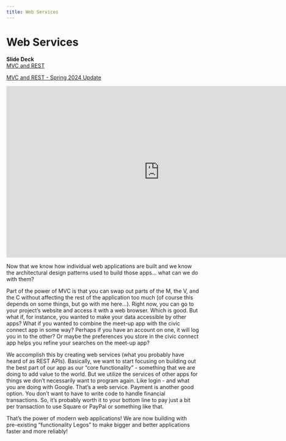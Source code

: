 ```yaml
---
title: Web Services
---
```


# Web Services

__Slide Deck__   
[MVC and REST](https://docs.google.com/presentation/d/1OqDykKXiGcjPC-HCtXzUIv3EvY7eFml0qrE07nPueSM/edit?usp=sharing)

[MVC and REST - Spring 2024 Update](https://docs.google.com/presentation/d/1UATEbAs1E98E6U8f6RayEftA8DU2VA7V747yl5nmOt0/edit?usp=sharing)


<iframe width="800" height="450" src="https://www.youtube.com/embed/hgVHwkLVCLI" frameborder="0" allow="accelerometer; autoplay; encrypted-media; gyroscope; picture-in-picture" allowfullscreen></iframe>


Now that we know how individual web applications are built and we know the architectural design patterns used to build those apps… what can we do with them?

Part of the power of MVC is that you can swap out parts of the M, the V, and the C without affecting the rest of the application too much (of course this depends on some things, but go with me here…). Right now, you can go to your project’s website and access it with a web browser. Which is good. But what if, for instance, you wanted to make your data accessible by other apps? What if you wanted to combine the meet-up app with the civic connect app in some way? Perhaps if you have an account on one, it will log you in to the other? Or maybe the preferences you store in the civic connect app helps you refine your searches on the meet-up app?

We accomplish this by creating web services (what you probably have heard of as REST APIs). Basically, we want to start focusing on building out the best part of our app as our “core functionality” - something that we are doing to add value to the world. But we utilize the services of other apps for things we don’t necessarily want to program again. Like login - and what you are doing with Google. That’s a web service. Payment is another good option. You don’t want to have to write code to handle financial transactions. So, it’s probably worth it to your bottom line to pay just a bit per transaction to use Square or PayPal or something like that.

That’s the power of modern web applications! We are now building with pre-existing “functionality Legos” to make bigger and better applications faster and more reliably!